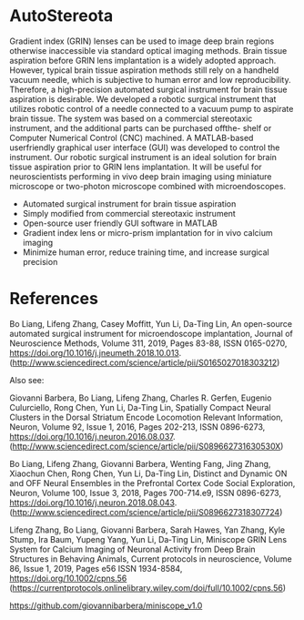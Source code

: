 # AutoStereota

Gradient index (GRIN) lenses can be used to image deep brain regions
otherwise inaccessible via standard optical imaging methods. Brain tissue aspiration
before GRIN lens implantation is a widely adopted approach. However, typical brain
tissue aspiration methods still rely on a handheld vacuum needle, which is subjective to
human error and low reproducibility. Therefore, a high-precision automated surgical
instrument for brain tissue aspiration is desirable.
We developed a robotic surgical instrument that utilizes robotic control of
a needle connected to a vacuum pump to aspirate brain tissue. The system was based
on a commercial stereotaxic instrument, and the additional parts can be purchased offthe-
shelf or Computer Numerical Control (CNC) machined. A MATLAB-based userfriendly
graphical user interface (GUI) was developed to control the instrument.
Our robotic surgical instrument is an ideal solution for brain tissue
aspiration prior to GRIN lens implantation. It will be useful for neuroscientists performing
in vivo deep brain imaging using miniature microscope or two-photon microscope
combined with microendoscopes.

- Automated surgical instrument for brain tissue aspiration
- Simply modified from commercial stereotaxic instrument
- Open-source user friendly GUI software in MATLAB
- Gradient index lens or micro-prism implantation for in vivo calcium imaging
- Minimize human error, reduce training time, and increase surgical precision

# References

Bo Liang, Lifeng Zhang, Casey Moffitt, Yun Li, Da-Ting Lin,
An open-source automated surgical instrument for microendoscope implantation,
Journal of Neuroscience Methods,
Volume 311,
2019,
Pages 83-88,
ISSN 0165-0270,
https://doi.org/10.1016/j.jneumeth.2018.10.013.
(http://www.sciencedirect.com/science/article/pii/S0165027018303212)

Also see:

Giovanni Barbera, Bo Liang, Lifeng Zhang, Charles R. Gerfen, Eugenio Culurciello, Rong Chen, Yun Li, Da-Ting Lin,
Spatially Compact Neural Clusters in the Dorsal Striatum Encode Locomotion Relevant Information,
Neuron,
Volume 92, Issue 1,
2016,
Pages 202-213,
ISSN 0896-6273,
https://doi.org/10.1016/j.neuron.2016.08.037.
(http://www.sciencedirect.com/science/article/pii/S089662731630530X)

Bo Liang, Lifeng Zhang, Giovanni Barbera, Wenting Fang, Jing Zhang, Xiaochun Chen, Rong Chen, Yun Li, Da-Ting Lin,
Distinct and Dynamic ON and OFF Neural Ensembles in the Prefrontal Cortex Code Social Exploration,
Neuron,
Volume 100, Issue 3,
2018,
Pages 700-714.e9,
ISSN 0896-6273,
https://doi.org/10.1016/j.neuron.2018.08.043.
(http://www.sciencedirect.com/science/article/pii/S0896627318307724)

Lifeng Zhang, Bo Liang, Giovanni Barbera, Sarah Hawes, Yan Zhang, Kyle Stump, Ira Baum, Yupeng Yang, Yun Li, Da‐Ting Lin,
Miniscope GRIN Lens System for Calcium Imaging of Neuronal Activity from Deep Brain Structures in Behaving Animals,
Current protocols in neuroscience,
Volume 86, Issue 1,
2019,
Pages e56
ISSN 1934-8584,
https://doi.org/10.1002/cpns.56
(https://currentprotocols.onlinelibrary.wiley.com/doi/full/10.1002/cpns.56)

https://github.com/giovannibarbera/miniscope_v1.0

